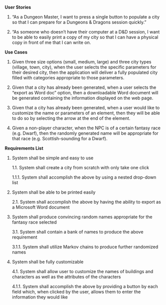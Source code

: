 **User Stories**

1. “As a Dungeon Master, I want to press a single button to populate a city so that I can prepare for a Dungeons & Dragons session quickly.”

2. “As someone who doesn’t have their computer at a D&D session, I want to be able to easily print a copy of my city so that I can have a physical copy in front of me that I can write on.

**Use Cases**

1. Given three size options (small, medium, large) and three city types (village, town, city), when the user selects the specific parameters for their desired city, then the application will deliver a fully populated city filled with categories appropriate to those parameters.

2. Given that a city has already been generated, when a user selects the “export as Word doc” option, then a downloadable Word document will be generated containing the information displayed on the web page.

3. Given that a city has already been generated, when a user would like to customize the name or parameters of an element, then they will be able to do so by selecting the arrow at the end of the element.

4. Given a non-player character, when the NPC is of a certain fantasy race (e.g. Dwarf), then the randomly generated name will be appropriate for that race (e.g. Scottish-sounding for a Dwarf).

**Requirements List**

1. System shall be simple and easy to use

	1.1. System shall create a city from scratch with only take one click

	1.1.1. System shall accomplish the above by using a nested drop-down list

2. System shall be able to be printed easily

	2.1. System shall accomplish the above by having the ability to export as a Microsoft Word document
	
3.	System shall produce convincing random names appropriate for the fantasy race selected

	3.1.	System shall contain a bank of names to produce the above requirement
	
	3.1.1.	 System shall utilize Markov chains to produce further randomized names
	
4.	System shall be fully customizable

	4.1.	System shall allow user to customize the names of buildings and characters as well as the attributes of the characters
	
	4.1.1.	 System shall accomplish the above by providing a button by each field which, when clicked by the user, allows them to 			 enter the information they would like

